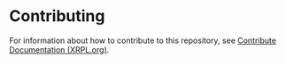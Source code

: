 # Contributing

For information about how to contribute to this repository, see [Contribute Documentation (XRPL.org)](https://xrpl.org/contribute-documentation.html).